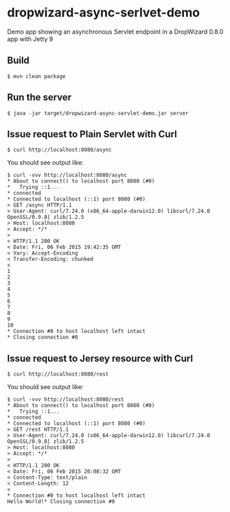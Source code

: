 # dropwizard-async-serlvet-demo
Demo app showing an asynchronous Servlet endpoint in a DropWizard 0.8.0 app with Jetty 9

## Build
```
$ mvn clean package
```

## Run the server
```
$ java -jar target/dropwizard-async-servlet-demo.jar server
```

## Issue request to Plain Servlet with Curl
```
$ curl http://localhost:8080/async
```

You should see output like:
```
$ curl -vvv http://localhost:8080/async
* About to connect() to localhost port 8080 (#0)
*   Trying ::1...
* connected
* Connected to localhost (::1) port 8080 (#0)
> GET /async HTTP/1.1
> User-Agent: curl/7.24.0 (x86_64-apple-darwin12.0) libcurl/7.24.0 OpenSSL/0.9.8| zlib/1.2.5
> Host: localhost:8080
> Accept: */*
>
< HTTP/1.1 200 OK
< Date: Fri, 06 Feb 2015 19:42:35 GMT
< Vary: Accept-Encoding
< Transfer-Encoding: chunked
<
1
2
3
4
5
6
7
8
9
10
* Connection #0 to host localhost left intact
* Closing connection #0
```

## Issue request to Jersey resource with Curl
```
$ curl http://localhost:8080/rest
```

You should see output like:
```
$ curl -vvv http://localhost:8080/rest
* About to connect() to localhost port 8080 (#0)
*   Trying ::1...
* connected
* Connected to localhost (::1) port 8080 (#0)
> GET /rest HTTP/1.1
> User-Agent: curl/7.24.0 (x86_64-apple-darwin12.0) libcurl/7.24.0 OpenSSL/0.9.8| zlib/1.2.5
> Host: localhost:8080
> Accept: */*
>
< HTTP/1.1 200 OK
< Date: Fri, 06 Feb 2015 20:08:32 GMT
< Content-Type: text/plain
< Content-Length: 12
<
* Connection #0 to host localhost left intact
Hello World!* Closing connection #0
```

